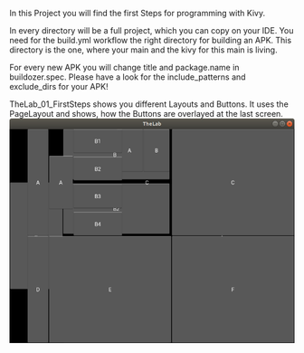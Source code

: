 In this Project you will find the first Steps for programming with Kivy.

In every directory will be a full project, which you can copy on your IDE.
You need for the build.yml workflow the right directory for building an APK. 
This directory is the one, where your main and the kivy for this main is living.

For every new APK you will change title and package.name in buildozer.spec.
Please have a look for the include_patterns and exclude_dirs for your APK!


TheLab_01_FirstSteps shows you different Layouts and Buttons.
It uses the PageLayout and shows, how the Buttons are overlayed at the last screen.
![img.png](img.png)


